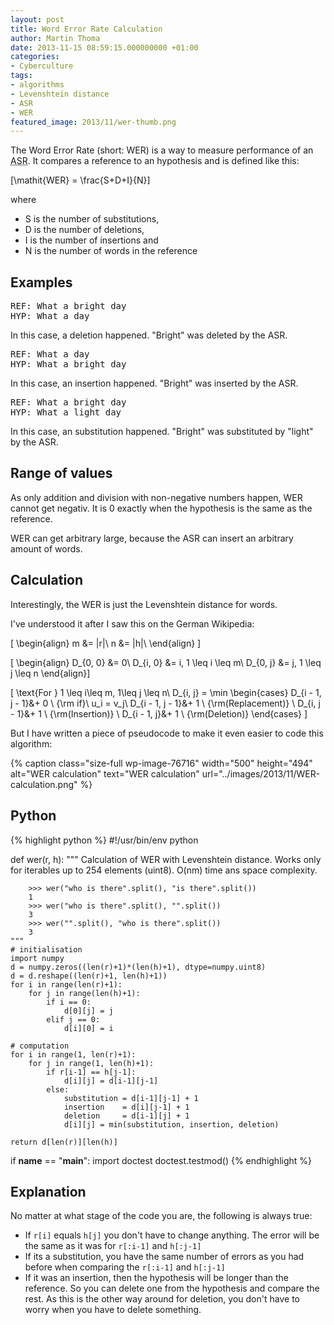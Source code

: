 ```yaml
---
layout: post
title: Word Error Rate Calculation
author: Martin Thoma
date: 2013-11-15 08:59:15.000000000 +01:00
categories:
- Cyberculture
tags:
- algorithms
- Levenshtein distance
- ASR
- WER
featured_image: 2013/11/wer-thumb.png
---
```

The Word Error Rate (short: WER) is a way to measure performance of an <abbr title="Automatic Speech Recognizer">ASR</abbr>. It compares a reference to an hypothesis and is defined like this:

\[\mathit{WER} = \frac{S+D+I}{N}\]

where
<ul>
  <li>S is the number of substitutions,</li>
  <li>D is the number of deletions,</li>
  <li>I is the number of insertions and</li>
  <li>N is the number of words in the reference</li>
</ul>

## Examples

<pre>REF: What a bright day
HYP: What a day</pre>

In this case, a deletion happened. "Bright" was deleted by the ASR.

<pre>REF: What a day
HYP: What a bright day</pre>

In this case, an insertion happened. "Bright" was inserted by the ASR.

<pre>REF: What a bright day
HYP: What a light day</pre>

In this case, an substitution happened. "Bright" was substituted by "light" by
the ASR.

## Range of values

As only addition and division with non-negative
numbers happen, WER cannot get negativ. It is 0 exactly when the hypothesis is
the same as the reference.

WER can get arbitrary large, because the ASR can insert an arbitrary amount of
words.

<h2>Calculation</h2>
Interestingly, the WER is just the Levenshtein distance for words.

I've understood it after I saw this on the German Wikipedia:

\[
\begin{align}
m &= |r|\\
n &= |h|\\
\end{align}
\]

\[
\begin{align}
D_{0, 0} &= 0\\
D_{i, 0} &= i, 1 \leq i \leq m\\
D_{0, j} &= j, 1 \leq j \leq n
\end{align}\]

\[
\text{For } 1 \leq i\leq m, 1\leq j \leq n\\
D_{i, j} = \min \begin{cases}
D_{i - 1, j - 1}&+ 0 \ {\rm if}\ u_i = v_j\\
D_{i - 1, j - 1}&+ 1 \ {\rm(Replacement)} \\
D_{i, j - 1}&+ 1 \ {\rm(Insertion)} \\
D_{i - 1, j}&+ 1 \ {\rm(Deletion)} 
\end{cases}
\]

But I have written a piece of pseudocode to make it even easier to code this algorithm:

{% caption class="size-full wp-image-76716" width="500" height="494" alt="WER calculation" text="WER calculation" url="../images/2013/11/WER-calculation.png" %}

<h2>Python</h2>
{% highlight python %}
#!/usr/bin/env python

def wer(r, h):
    """
        Calculation of WER with Levenshtein distance.
        Works only for iterables up to 254 elements (uint8).
        O(nm) time ans space complexity.

        >>> wer("who is there".split(), "is there".split()) 
        1
        >>> wer("who is there".split(), "".split()) 
        3
        >>> wer("".split(), "who is there".split()) 
        3
    """
    # initialisation
    import numpy
    d = numpy.zeros((len(r)+1)*(len(h)+1), dtype=numpy.uint8)
    d = d.reshape((len(r)+1, len(h)+1))
    for i in range(len(r)+1):
        for j in range(len(h)+1):
            if i == 0:
                d[0][j] = j
            elif j == 0:
                d[i][0] = i

    # computation
    for i in range(1, len(r)+1):
        for j in range(1, len(h)+1):
            if r[i-1] == h[j-1]:
                d[i][j] = d[i-1][j-1]
            else:
                substitution = d[i-1][j-1] + 1
                insertion    = d[i][j-1] + 1
                deletion     = d[i-1][j] + 1
                d[i][j] = min(substitution, insertion, deletion)

    return d[len(r)][len(h)]

if __name__ == "__main__":
    import doctest
    doctest.testmod()
{% endhighlight %}

<h2>Explanation</h2>
No matter at what stage of the code you are, the following is always true:
<ul>
  <li>If <code>r[i]</code> equals <code>h[j]</code> you don't have to change anything. The error will be the same as it was for <code>r[:i-1]</code> and <code>h[:j-1]</code></li>
  <li>If its a substitution, you have the same number of errors as you had before when comparing the <code>r[:i-1]</code> and <code>h[:j-1]</code></li>
  <li>If it was an insertion, then the hypothesis will be longer than the reference. So you can delete one from the hypothesis and compare the rest. As this is the other way around for deletion, you don't have to worry when you have to delete something.</li>
</ul>
